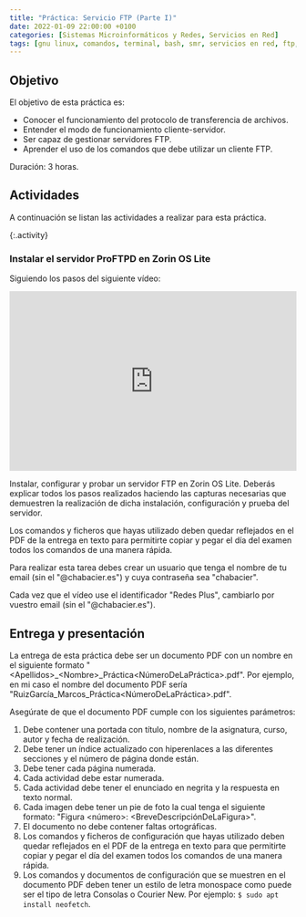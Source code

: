 ```yaml
---
title: "Práctica: Servicio FTP (Parte I)"
date: 2022-01-09 22:00:00 +0100
categories: [Sistemas Microinformáticos y Redes, Servicios en Red]
tags: [gnu linux, comandos, terminal, bash, smr, servicios en red, ftp, práctica]
---
```


## Objetivo

El objetivo de esta práctica es:

- Conocer el funcionamiento del protocolo de transferencia de archivos.
- Entender el modo de funcionamiento cliente-servidor.
- Ser capaz de gestionar servidores FTP.
- Aprender el uso de los comandos que debe utilizar un cliente FTP.

Duración: 3 horas.

## Actividades

A continuación se listan las actividades a realizar para esta práctica.

{:.activity}
### Instalar el servidor ProFTPD en Zorin OS Lite

Siguiendo los pasos del siguiente vídeo:

<iframe width="100%" height="315" src="https://www.youtube.com/embed/FNf-E3gcvWg" title="YouTube video player" frameborder="0" allow="accelerometer; autoplay; clipboard-write; encrypted-media; gyroscope; picture-in-picture" allowfullscreen></iframe>

Instalar, configurar y probar un servidor FTP en Zorin OS Lite. Deberás explicar todos los pasos realizados haciendo las capturas necesarias que demuestren la realización de dicha instalación, configuración y prueba del servidor.

Los comandos y ficheros que hayas utilizado deben quedar reflejados en el PDF de la entrega en texto para permitirte copiar y pegar el día del examen todos los comandos de una manera rápida.

Para realizar esta tarea debes crear un usuario que tenga el nombre de tu email (sin el "@chabacier.es") y cuya contraseña sea "chabacier".

Cada vez que el vídeo use el identificador "Redes Plus", cambiarlo por vuestro email (sin el "@chabacier.es").


## Entrega y presentación

La entrega de esta práctica debe ser un documento PDF con un nombre en el siguiente formato "\<Apellidos\>_\<Nombre\>_Práctica\<NúmeroDeLaPráctica\>.pdf". Por ejemplo, en mi caso el nombre del documento PDF sería "RuizGarcía_Marcos_Práctica\<NúmeroDeLaPráctica\>.pdf".

Asegúrate de que el documento PDF cumple con los siguientes parámetros:

1. Debe contener una portada con título, nombre de la asignatura, curso, autor y fecha de realización.
2. Debe tener un índice actualizado con hiperenlaces a las diferentes secciones y el número de página donde están.
3. Debe tener cada página numerada.
4. Cada actividad debe estar numerada. 
5. Cada actividad debe tener el enunciado en negrita y la respuesta en texto normal.
6. Cada imagen debe tener un pie de foto la cual tenga el siguiente formato: "Figura \<número\>: \<BreveDescripciónDeLaFigura\>".
7. El documento no debe contener faltas ortográficas.
8. Los comandos y ficheros de configuración que hayas utilizado deben quedar reflejados en el PDF de la entrega en texto para que permitirte copiar y pegar el día del examen todos los comandos de una manera rápida.
9. Los comandos y documentos de configuración que se muestren en el documento PDF deben tener un estilo de letra monospace como puede ser el tipo de letra Consolas o Courier New. Por ejemplo: `$ sudo apt install neofetch`.
